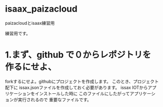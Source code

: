 # isaax_paizacloud
paizacloudとisaax練習用

練習用です。
# 1.まず、github で０からレポジトリを作るにせよ、
forkするにせよ。githubにプロジェクトを作成します。
このとき、プロジェクト配下に
issax.jsonファイルを作成しておく必要があります。
issax IOTからアプリケーションをインストールした時に
このファイルにしたがってアプリケーションが実行されるので
重要なファイルです。


